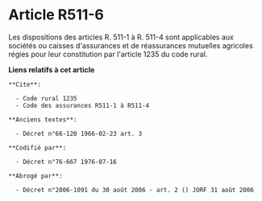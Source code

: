 # Article R511-6

Les dispositions des articles R. 511-1 à R. 511-4 sont applicables aux sociétés ou caisses d'assurances et de réassurances
mutuelles agricoles régies pour leur constitution par l'article 1235 du code rural.

**Liens relatifs à cet article**

	**Cite**:

	  - Code rural 1235
	  - Code des assurances R511-1 à R511-4

	**Anciens textes**:

	  - Décret n°66-120 1966-02-23 art. 3

	**Codifié par**:

	  - Décret n°76-667 1976-07-16

	**Abrogé par**:

	  - Décret n°2006-1091 du 30 août 2006 - art. 2 () JORF 31 août 2006
